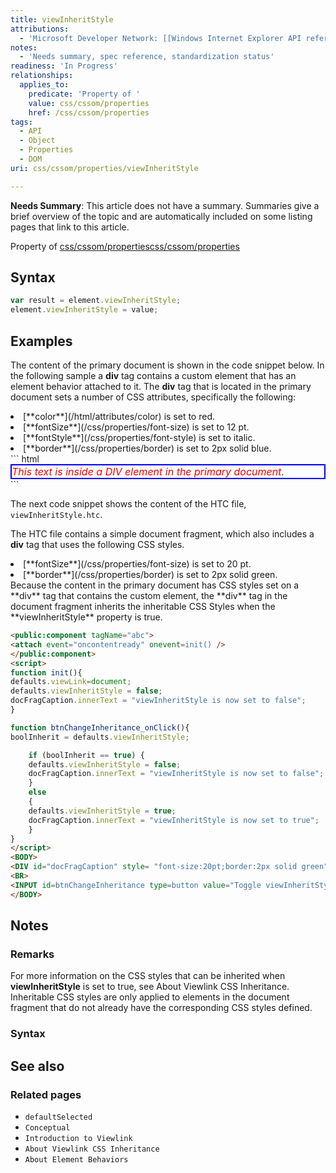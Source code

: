 ```yaml
---
title: viewInheritStyle
attributions:
  - 'Microsoft Developer Network: [[Windows Internet Explorer API reference](http://msdn.microsoft.com/en-us/library/ie/hh828809%28v=vs.85%29.aspx) Article]'
notes:
  - 'Needs summary, spec reference, standardization status'
readiness: 'In Progress'
relationships:
  applies_to:
    predicate: 'Property of '
    value: css/cssom/properties
    href: /css/cssom/properties
tags:
  - API
  - Object
  - Properties
  - DOM
uri: css/cssom/properties/viewInheritStyle

---
```

**Needs Summary**: This article does not have a summary. Summaries give a brief overview of the topic and are automatically included on some listing pages that link to this article.

Property of [css/cssom/properties](/css/cssom/properties)[css/cssom/properties](/css/cssom/properties)

## Syntax

``` js
var result = element.viewInheritStyle;
element.viewInheritStyle = value;
```

## Examples

The content of the primary document is shown in the code snippet below. In the following sample a **div** tag contains a custom element that has an element behavior attached to it. The **div** tag that is located in the primary document sets a number of CSS attributes, specifically the following:

<li>
[**color**](/html/attributes/color) is set to red.

</li>
<li>
[**fontSize**](/css/properties/font-size) is set to 12 pt.

</li>
<li>
[**fontStyle**](/css/properties/font-style) is set to italic.

</li>
<li>
[**border**](/css/properties/border) is set to 2px solid blue.

</li>
``` html
<HTML xmlns:myns>
<HEAD>
<?import namespace="myns" implementation="viewInheritStyle.htc">
</HEAD>
<BODY>
<DIV style= "color:red;font-size:12pt;font-Style:italic;border:2px solid blue">
This text is inside a DIV element in the primary document.
<BR>
<!-- this is a custom element -->
<myns:abc></myns:abc>
</DIV>
</BODY>
</HTML>
```

The next code snippet shows the content of the HTC file, `viewInheritStyle.htc`.

The HTC file contains a simple document fragment, which also includes a **div** tag that uses the following CSS styles.

<li>
[**fontSize**](/css/properties/font-size) is set to 20 pt.

</li>
<li>
[**border**](/css/properties/border) is set to 2px solid green.

</li>
Because the content in the primary document has CSS styles set on a **div** tag that contains the custom element, the **div** tag in the document fragment inherits the inheritable CSS Styles when the **viewInheritStyle** property is true.

``` html
<public:component tagName="abc">
<attach event="oncontentready" onevent=init() />
</public:component>
<script>
function init(){
defaults.viewLink=document;
defaults.viewInheritStyle = false;
docFragCaption.innerText = "viewInheritStyle is now set to false";
}

function btnChangeInheritance_onClick(){
boolInherit = defaults.viewInheritStyle;

    if (boolInherit == true) {
    defaults.viewInheritStyle = false;
    docFragCaption.innerText = "viewInheritStyle is now set to false";
    }
    else
    {
    defaults.viewInheritStyle = true;
    docFragCaption.innerText = "viewInheritStyle is now set to true";
    }
}
</script>
<BODY>
<DIV id="docFragCaption" style= "font-size:20pt;border:2px solid green"></DIV>
<BR>
<INPUT id=btnChangeInheritance type=button value="Toggle viewInheritStyle property" onclick="btnChangeInheritance_onClick()">
</BODY>
```

## Notes

### Remarks

For more information on the CSS styles that can be inherited when **viewInheritStyle** is set to true, see About Viewlink CSS Inheritance. Inheritable CSS styles are only applied to elements in the document fragment that do not already have the corresponding CSS styles defined.

### Syntax

## See also

### Related pages

-   `defaultSelected`
-   `Conceptual`
-   `Introduction to Viewlink`
-   `About Viewlink CSS Inheritance`
-   `About Element Behaviors`
